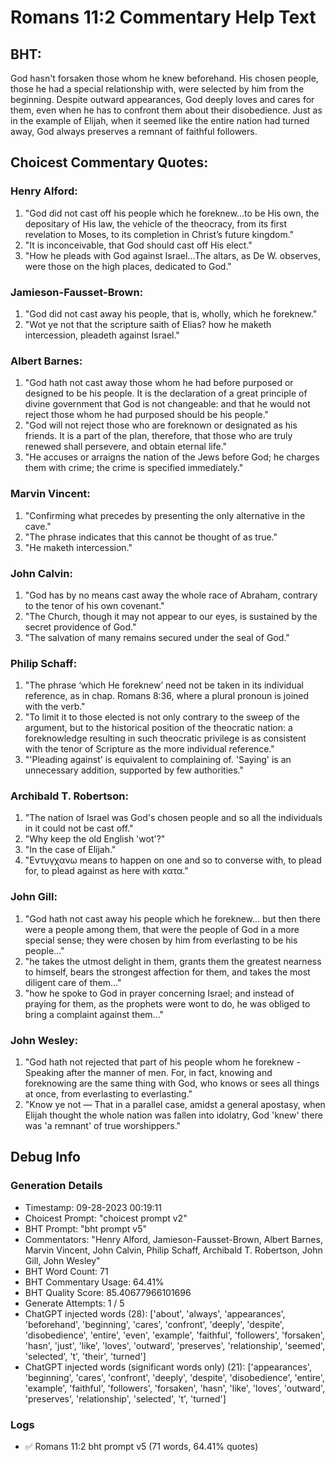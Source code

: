 # Romans 11:2 Commentary Help Text

## BHT:
God hasn't forsaken those whom he knew beforehand. His chosen people, those he had a special relationship with, were selected by him from the beginning. Despite outward appearances, God deeply loves and cares for them, even when he has to confront them about their disobedience. Just as in the example of Elijah, when it seemed like the entire nation had turned away, God always preserves a remnant of faithful followers.

## Choicest Commentary Quotes:
### Henry Alford:
1. "God did not cast off his people which he foreknew...to be His own, the depositary of His law, the vehicle of the theocracy, from its first revelation to Moses, to its completion in Christ’s future kingdom."
2. "It is inconceivable, that God should cast off His elect."
3. "How he pleads with God against Israel...The altars, as De W. observes, were those on the high places, dedicated to God."

### Jamieson-Fausset-Brown:
1. "God did not cast away his people, that is, wholly, which he foreknew." 
2. "Wot ye not that the scripture saith of Elias? how he maketh intercession, pleadeth against Israel."

### Albert Barnes:
1. "God hath not cast away those whom he had before purposed or designed to be his people. It is the declaration of a great principle of divine government that God is not changeable: and that he would not reject those whom he had purposed should be his people."
2. "God will not reject those who are foreknown or designated as his friends. It is a part of the plan, therefore, that those who are truly renewed shall persevere, and obtain eternal life."
3. "He accuses or arraigns the nation of the Jews before God; he charges them with crime; the crime is specified immediately."

### Marvin Vincent:
1. "Confirming what precedes by presenting the only alternative in the cave."
2. "The phrase indicates that this cannot be thought of as true."
3. "He maketh intercession."

### John Calvin:
1. "God has by no means cast away the whole race of Abraham, contrary to the tenor of his own covenant."
2. "The Church, though it may not appear to our eyes, is sustained by the secret providence of God."
3. "The salvation of many remains secured under the seal of God."

### Philip Schaff:
1. "The phrase ‘which He foreknew’ need not be taken in its individual reference, as in chap. Romans 8:36, where a plural pronoun is joined with the verb."
2. "To limit it to those elected is not only contrary to the sweep of the argument, but to the historical position of the theocratic nation: a foreknowledge resulting in such theocratic privilege is as consistent with the tenor of Scripture as the more individual reference."
3. "'Pleading against' is equivalent to complaining of. 'Saying' is an unnecessary addition, supported by few authorities."

### Archibald T. Robertson:
1. "The nation of Israel was God's chosen people and so all the individuals in it could not be cast off."
2. "Why keep the old English 'wot'?"
3. "In the case of Elijah."
4. "Εντυγχανω means to happen on one and so to converse with, to plead for, to plead against as here with κατα."

### John Gill:
1. "God hath not cast away his people which he foreknew... but then there were a people among them, that were the people of God in a more special sense; they were chosen by him from everlasting to be his people..."
2. "he takes the utmost delight in them, grants them the greatest nearness to himself, bears the strongest affection for them, and takes the most diligent care of them..."
3. "how he spoke to God in prayer concerning Israel; and instead of praying for them, as the prophets were wont to do, he was obliged to bring a complaint against them..."

### John Wesley:
1. "God hath not rejected that part of his people whom he foreknew - Speaking after the manner of men. For, in fact, knowing and foreknowing are the same thing with God, who knows or sees all things at once, from everlasting to everlasting."
2. "Know ye not — That in a parallel case, amidst a general apostasy, when Elijah thought the whole nation was fallen into idolatry, God 'knew' there was 'a remnant' of true worshippers."


## Debug Info
### Generation Details
- Timestamp: 09-28-2023 00:19:11
- Choicest Prompt: "choicest prompt v2"
- BHT Prompt: "bht prompt v5"
- Commentators: "Henry Alford, Jamieson-Fausset-Brown, Albert Barnes, Marvin Vincent, John Calvin, Philip Schaff, Archibald T. Robertson, John Gill, John Wesley"
- BHT Word Count: 71
- BHT Commentary Usage: 64.41%
- BHT Quality Score: 85.40677966101696
- Generate Attempts: 1 / 5
- ChatGPT injected words (28):
	['about', 'always', 'appearances', 'beforehand', 'beginning', 'cares', 'confront', 'deeply', 'despite', 'disobedience', 'entire', 'even', 'example', 'faithful', 'followers', 'forsaken', 'hasn', 'just', 'like', 'loves', 'outward', 'preserves', 'relationship', 'seemed', 'selected', 't', 'their', 'turned']
- ChatGPT injected words (significant words only) (21):
	['appearances', 'beginning', 'cares', 'confront', 'deeply', 'despite', 'disobedience', 'entire', 'example', 'faithful', 'followers', 'forsaken', 'hasn', 'like', 'loves', 'outward', 'preserves', 'relationship', 'selected', 't', 'turned']

### Logs
- ✅ Romans 11:2 bht prompt v5 (71 words, 64.41% quotes)